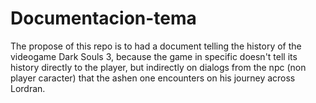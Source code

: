 # Documentacion-tema
The propose of this repo is to had a document telling the history of the videogame Dark Souls 3, because the game in specific doesn't tell its history directly to the player, but indirectly on dialogs from the npc (non player caracter) that the ashen one encounters on his journey across Lordran.
